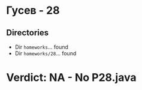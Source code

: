 # Гусев - 28
## Directories
- Dir `homeworks`... found
- Dir `homeworks/28`... found
# Verdict: **NA** - No P28.java
